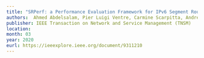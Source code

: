 ```yaml
---
title: "SRPerf: a Performance Evaluation Framework for IPv6 Segment Routing"
authors:  Ahmed Abdelsalam, Pier Luigi Ventre, Carmine Scarpitta, Andrea Mayer, Stefano Salsano, Pablo Camarillo, Francois Clad and Clarence Filsfils
publisher: IEEE Transaction on Network and Service Management (TNSM)
location:
month: 03
year: 2020
eurl: https://ieeexplore.ieee.org/document/9311210
---
```

